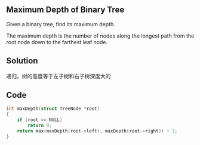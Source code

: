 ## Maximum Depth of Binary Tree

Given a binary tree, find its maximum depth.

The maximum depth is the number of nodes along the longest path from the root node down to the farthest leaf node.

## Solution

递归，树的高度等于左子树和右子树深度大的

## Code
```c
int maxDepth(struct TreeNode *root)
{
	if (root == NULL)
		return 0;
	return max(maxDepth(root->left), maxDepth(root->right)) + 1;
}
```
